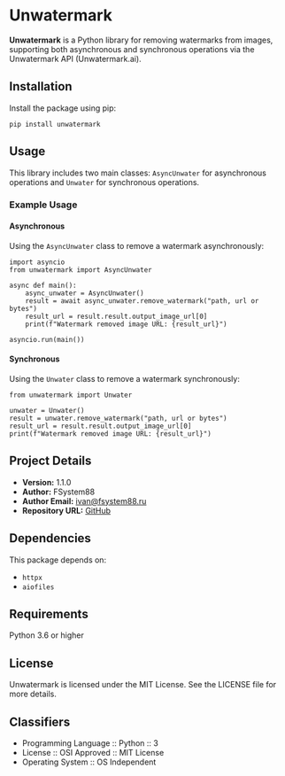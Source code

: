Unwatermark
==============

**Unwatermark** is a Python library for removing watermarks from images, supporting both asynchronous and synchronous operations via the Unwatermark API (Unwatermark.ai).

Installation
------------

Install the package using pip:

    pip install unwatermark

Usage
-----

This library includes two main classes: `AsyncUnwater` for asynchronous operations and `Unwater` for synchronous operations.

### Example Usage

#### Asynchronous

Using the `AsyncUnwater` class to remove a watermark asynchronously:

    import asyncio
    from unwatermark import AsyncUnwater
    
    async def main():
        async_unwater = AsyncUnwater()
        result = await async_unwater.remove_watermark("path, url or bytes")
        result_url = result.result.output_image_url[0]
        print(f"Watermark removed image URL: {result_url}")
    
    asyncio.run(main())
    

#### Synchronous

Using the `Unwater` class to remove a watermark synchronously:

    from unwatermark import Unwater
    
    unwater = Unwater()
    result = unwater.remove_watermark("path, url or bytes")
    result_url = result.result.output_image_url[0]
    print(f"Watermark removed image URL: {result_url}")
    

Project Details
---------------

*   **Version:** 1.1.0
*   **Author:** FSystem88
*   **Author Email:** ivan@fsystem88.ru
*   **Repository URL:** [GitHub](https://github.com/FSystem88/unwatermark)

Dependencies
------------

This package depends on:

*   `httpx`
*   `aiofiles`

Requirements
------------

Python 3.6 or higher

License
-------

Unwatermark is licensed under the MIT License. See the LICENSE file for more details.

Classifiers
-----------

*   Programming Language :: Python :: 3
*   License :: OSI Approved :: MIT License
*   Operating System :: OS Independent